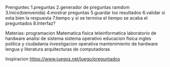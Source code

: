 Prenguntec
        1.preguntas
        2.generador de preguntas ramdom
        3.Inico(bienvenida)
        4.mostrar preguntas
        5.guardar los resultados
        6.validar si esta bien la respuesta
        7.tiempo y si se termina el tiempo se acaba el preguntados
        8.Interfaz?

Materias:
    programacion
    Matematica
    fisica
    teleinformatica
    laboratorio de hardware
    analisi de sistema
    sistema operativo
    educacion fisica
    ingles
    politica y ciudadania
    investigacion operativa
    mantenimiento de hardware
    lengua y literatura
    arquitecturas de computadoras

Inspiracion
    https://www.juegos.net/juego/preguntados